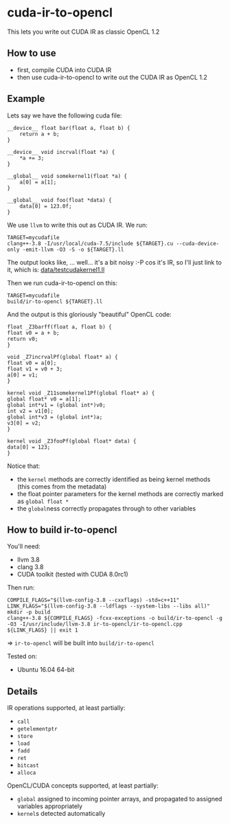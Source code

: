 # cuda-ir-to-opencl

This lets you write out CUDA IR as classic OpenCL 1.2

## How to use

- first, compile CUDA into CUDA IR
- then use cuda-ir-to-opencl to write out the CUDA IR as OpenCL 1.2

## Example

Lets say we have the following cuda file:
```
__device__ float bar(float a, float b) {
    return a + b;
}

__device__ void incrval(float *a) {
    *a += 3;
}

__global__ void somekernel1(float *a) {
    a[0] = a[1];
}

__global__ void foo(float *data) {
    data[0] = 123.0f;
}
```

We use `llvm` to write this out as CUDA IR.  We run:
```
TARGET=mycudafile
clang++-3.8 -I/usr/local/cuda-7.5/include ${TARGET}.cu --cuda-device-only -emit-llvm -O3 -S -o ${TARGET}.ll
```

The output looks like, ... well... it's a bit noisy :-P  cos it's IR, so I'll just link to it, which is: [data/testcudakernel1.ll](data/testcudakernel1.ll)

Then we run cuda-ir-to-opencl on this:
```
TARGET=mycudafile
build/ir-to-opencl ${TARGET}.ll
```

And the output is this gloriously "beautiful" OpenCL code:
```
float _Z3barff(float a, float b) {
float v0 = a + b;
return v0;
}

void _Z7incrvalPf(global float* a) {
float v0 = a[0];
float v1 = v0 + 3;
a[0] = v1;
}

kernel void _Z11somekernel1Pf(global float* a) {
global float* v0 = a[1];
global int*v1 = (global int*)v0;
int v2 = v1[0];
global int*v3 = (global int*)a;
v3[0] = v2;
}

kernel void _Z3fooPf(global float* data) {
data[0] = 123;
}
```

Notice that:
- the `kernel` methods are correctly identified as being kernel methods (this comes from the metadata)
- the float pointer parameters for the kernel methods are correctly marked as `global float *`
- the `global`ness correctly propagates through to other variables

## How to build ir-to-opencl

You'll need:
- llvm 3.8
- clang 3.8
- CUDA toolkit (tested with CUDA 8.0rc1)

Then run:
```
COMPILE_FLAGS="$(llvm-config-3.8 --cxxflags) -std=c++11"
LINK_FLAGS="$(llvm-config-3.8 --ldflags --system-libs --libs all)"
mkdir -p build
clang++-3.8 ${COMPILE_FLAGS} -fcxx-exceptions -o build/ir-to-opencl -g -O3 -I/usr/include/llvm-3.8 ir-to-opencl/ir-to-opencl.cpp ${LINK_FLAGS} || exit 1
```

=> `ir-to-opencl` will be built into `build/ir-to-opencl`

Tested on:
- Ubuntu 16.04 64-bit

## Details

IR operations supported, at least partially:
- `call`
- `getelementptr`
- `store`
- `load`
- `fadd`
- `ret`
- `bitcast`
- `alloca`

OpenCL/CUDA concepts supported, at least partially:
- `global` assigned to incoming pointer arrays, and propagated to assigned variables appropriately
- `kernel`s detected automatically
